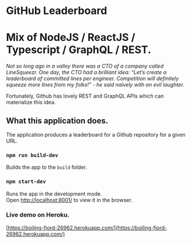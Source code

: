 # GitHub Leaderboard

# Mix of NodeJS / ReactJS / Typescript / GraphQL / REST.

*Not so long ago in a valley there was a CTO of a company called LineSqueezr. One day, the
CTO had a brilliant idea: “Let’s create a leaderboard of committed lines per engineer.
Competition will definitely squeeze more lines from my folks!” - he said naively with an evil
laughter.*

Fortunately, Github has lovely REST and GraphQL APIs which can materialize this idea.

## What this application does.

The application produces a leaderboard for a Github repository for
a given URL. 

### `npm run build-dev`

Builds the app to the `build` folder.

### `npm start-dev`

Runs the app in the development mode.\
Open [http://localhost:8001/](http://localhost:8001/) to view it in the browser.


### Live demo on Heroku.
[https://boiling-fjord-26962.herokuapp.com/](https://boiling-fjord-26962.herokuapp.com/)

